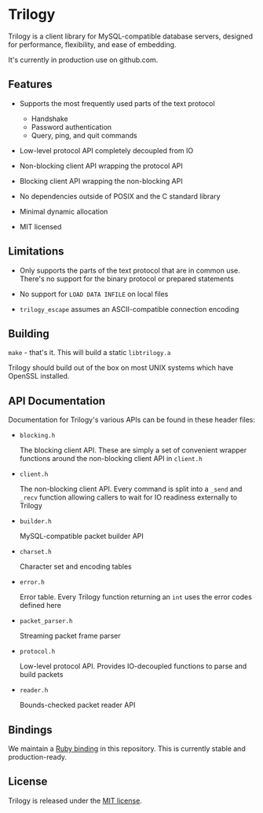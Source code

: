 # Trilogy

Trilogy is a client library for MySQL-compatible database servers, designed for performance, flexibility, and ease of embedding.

It's currently in production use on github.com.

## Features

* Supports the most frequently used parts of the text protocol
    * Handshake
    * Password authentication
    * Query, ping, and quit commands

* Low-level protocol API completely decoupled from IO

* Non-blocking client API wrapping the protocol API

* Blocking client API wrapping the non-blocking API

* No dependencies outside of POSIX and the C standard library

* Minimal dynamic allocation

* MIT licensed

## Limitations

* Only supports the parts of the text protocol that are in common use. There's no support for the binary protocol or prepared statements

* No support for `LOAD DATA INFILE` on local files

* `trilogy_escape` assumes an ASCII-compatible connection encoding

## Building

`make` - that's it. This will build a static `libtrilogy.a`

Trilogy should build out of the box on most UNIX systems which have OpenSSL installed.

## API Documentation

Documentation for Trilogy's various APIs can be found in these header files:

* `blocking.h`

    The blocking client API. These are simply a set of convenient wrapper functions around the non-blocking client API in `client.h`

* `client.h`

    The non-blocking client API. Every command is split into a `_send` and `_recv` function allowing callers to wait for IO readiness externally to Trilogy

* `builder.h`

    MySQL-compatible packet builder API

* `charset.h`

    Character set and encoding tables

* `error.h`

    Error table. Every Trilogy function returning an `int` uses the error codes defined here

* `packet_parser.h`

    Streaming packet frame parser

* `protocol.h`

    Low-level protocol API. Provides IO-decoupled functions to parse and build packets

* `reader.h`

    Bounds-checked packet reader API

## Bindings

We maintain a [Ruby binding](contrib/ruby) in this repository. This is currently stable and production-ready.

## License

Trilogy is released under the [MIT license](LICENSE).
